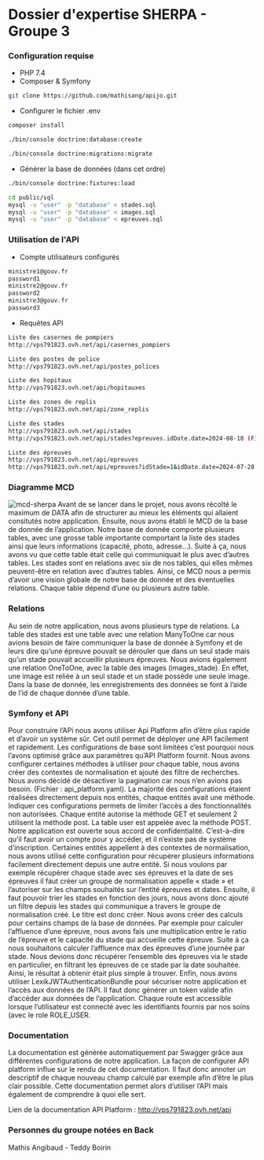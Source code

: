 # Dossier d'expertise SHERPA - Groupe 3

### Configuration requise

- PHP 7.4
- Composer & Symfony

```bash
git clone https://github.com/mathisang/apijo.git
```

- Configurer le fichier .env

```bash
composer install
```

```bash
./bin/console doctrine:database:create
```

```bash
./bin/console doctrine:migrations:migrate
```

- Générer la base de données (dans cet ordre)

```bash
./bin/console doctrine:fixtures:load
```

```bash
cd public/sql
mysql -u "user" -p "database" < stades.sql
mysql -u "user" -p "database" < images.sql
mysql -u "user" -p "database" < epreuves.sql
```

### Utilisation de l'API

- Compte utilisateurs configurés

```bash
ministre1@gouv.fr
password1
ministre2@gouv.fr
password2
ministre3@gouv.fr
password3
```

- Requêtes API

```bash
Liste des casernes de pompiers
http://vps791823.ovh.net/api/casernes_pompiers

Liste des postes de police
http://vps791823.ovh.net/api/postes_polices

Liste des hopitaux
http://vps791823.ovh.net/api/hopitauxes

Liste des zones de replis
http://vps791823.ovh.net/api/zone_replis

Liste des stades
http://vps791823.ovh.net/api/stades
http://vps791823.ovh.net/api/stades?epreuves.idDate.date=2024-08-10 (Filtre Date)

Liste des épreuves
http://vps791823.ovh.net/api/epreuves
http://vps791823.ovh.net/api/epreuves?idStade=1&idDate.date=2024-07-28 (Filtre Date & Stade)
```

### Diagramme MCD

![mcd-sherpa](https://teddyboirin.com/assets/MCD-sherpa.png)
Avant de se lancer dans le projet, nous avons récolté le maximum de DATA afin de structurer au mieux les éléments qui allaient consitutés notre application. Ensuite, nous avons établi le MCD de la base de donnée de l’application. Notre base de donnée comporte plusieurs tables, avec une grosse table importante comportant la liste des stades ainsi que leurs informations (capacité, photo, adresse...). Suite à ça, nous avons vu que cette table était celle qui communiquait le plus avec d’autres tables.
Les stades sont en relations avec six de nos tables, qui elles mêmes peuvent-être en relation avec d’autres tables. Ainsi, ce MCD nous a permis d’avoir une vision globale de notre base de donnée et des éventuelles relations. Chaque table dépend d’une ou plusieurs autre table.

### Relations

Au sein de notre application, nous avons plusieurs type de relations. La table des stades est une table avec une relation ManyToOne car nous avions besoin de faire communiquer
la base de donnée à Symfony et de leurs dire qu’une épreuve pouvait se dérouler que dans un seul stade mais qu’un stade pouvait accueillir plusieurs épreuves.
Nous avions également une relation OneToOne, avec la table des images (images_stade). En effet, une image est reliée à un seul stade et un stade possède une seule image.
Dans la base de donnée, les enregistrements des données se font à l’aide de l’id de chaque donnée d’une table.


### Symfony et API 

Pour construire l’APi nous avons utiliser Api Platform afin d’être plus rapide et d’avoir un système sûr. Cet outil permet de déployer une API facilement et rapidement. Les configurations de base sont limitées c’est pourquoi nous l’avons optimisé grâce aux paramètres qu’API Platform fournit. Nous avons configurer certaines méthodes à utiliser pour chaque table, nous avons créer des contextes de normalisation et ajouté des filtre de recherches. Nous avons décidé de désactiver la pagination car nous n’en avions pas besoin. (Fichier : api_platform.yaml).
La majorité des configurations étaient réalisées directement depuis nos entités, chaque entités avait une méthode. Indiquer ces configurations permets de limiter l’accès a des fonctionnalités non autorisées. Chaque entité autorise la méthode GET et seulement 2 utilisent la méthode post.
La table user est appelée avec la méthode POST. Notre application est ouverte sous accord de confidentialité. C’est-à-dire qu’il faut avoir un compte pour y accéder, et il n’existe pas de système d’inscription.
Certaines entités appellent à des contextes de normalisation, nous avons utilisé cette configuration pour récupérer plusieurs informations facilement directement depuis une autre entité.
Si nous voulons par exemple récupérer chaque stade avec ses épreuves et la date de ses épreuves il faut créer un groupe de normalisation appelle « stade » et l’autoriser sur les champs souhaités sur l’entité épreuves et dates.
Ensuite, il faut pouvoir trier les stades en fonction des jours, nous avons donc ajouté un filtre depuis les stades qui communique a travers le groupe de normalisation créé. Le titre est donc créer.
Nous avons créer des calculs pour certains champs de la base de données. Par exemple pour calculer l’affluence d’une épreuve, nous avons fais une multiplication entre le ratio de l’épreuve et le capacité du stade qui accueille cette épreuve. Suite à ça nous souhaitons calculer l’affluence max des épreuves d’une journée par stade. Nous devions donc récupérer l’ensemble des épreuves via le stade en particulier, en filtrant les épreuves de ce stade par la date souhaitée. Ainsi, le résultat à obtenir était plus simple à trouver.
Enfin, nous avons utiliser LexikJWTAuthenticationBundle pour sécuriser notre application et l’accès aux données de l’API. Il faut donc générer un token valide afin d’accéder aux données de l’application. Chaque route est accessible lorsque l’utilisateur est connecté avec les identifiants fournis par nos soins (avec le role ROLE_USER.

### Documentation

La documentation est générée automatiquement par Swagger grâce aux différentes configurations de notre application. La façon de configurer API platform influe sur le rendu de cet documentation. Il faut donc annoter un descriptif de chaque nouveau champ calculé par exemple afin d’être le plus clair possible. Cette documentation permet alors d’utiliser l’API mais également de comprendre à quoi elle sert.

Lien de la documentation API Platform :
http://vps791823.ovh.net/api

### Personnes du groupe notées en Back

Mathis Angibaud - Teddy Boirin
